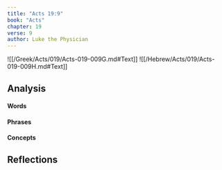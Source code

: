 ```yaml
---
title: "Acts 19:9"
book: "Acts"
chapter: 19
verse: 9
author: Luke the Physician
---
```

![[/Greek/Acts/019/Acts-019-009G.md#Text]]
![[/Hebrew/Acts/019/Acts-019-009H.md#Text]]

## Analysis

#### Words

#### Phrases

#### Concepts

## Reflections
